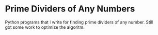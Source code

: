# Prime Dividers of Any Numbers
Python programs that I write for finding prime dividers of any number. Still got some work to optimize the algoritm.
